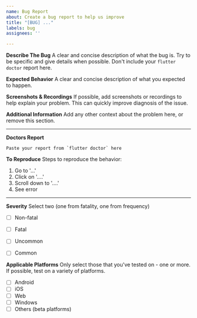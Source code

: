 ```yaml
---
name: Bug Report
about: Create a bug report to help us improve
title: "[BUG] ..."
labels: bug
assignees: ''

---
```


**Describe The Bug**
A clear and concise description of what the bug is. Try to be specific and give details when possible. Don't include your `flutter doctor` report here.

**Expected Behavior**
A clear and concise description of what you expected to happen.

**Screenshots & Recordings**
If possible, add screenshots or recordings to help explain your problem. This can quickly improve diagnosis of the issue.

**Additional Information**
Add any other context about the problem here, or remove this section.

---

**Doctors Report**
```
Paste your report from `flutter doctor` here
```

**To Reproduce**
Steps to reproduce the behavior:
1. Go to '...'
2. Click on '....'
3. Scroll down to '....'
4. See error

---

**Severity**
Select two (one from fatality, one from frequency)
 - [ ] Non-fatal
 - [ ] Fatal
 - [ ] Uncommon
 - [ ] Common


**Applicable Platforms**
Only select those that you've tested on - one or more. If possible, test on a variety of platforms.
 - [ ] Android
 - [ ] iOS
 - [ ] Web
 - [ ] Windows
 - [ ] Others (beta platforms)
